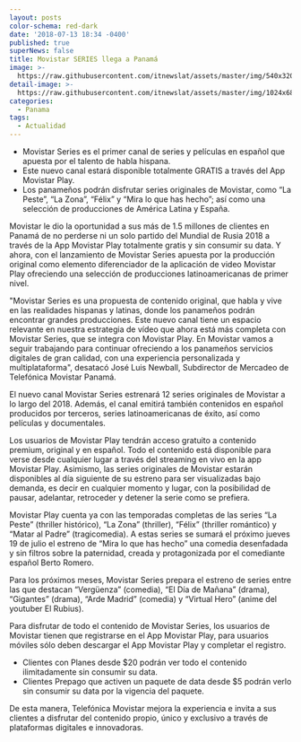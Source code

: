 ```yaml
---
layout: posts
color-schema: red-dark
date: '2018-07-13 18:34 -0400'
published: true
superNews: false
title: Movistar SERIES llega a Panamá
image: >-
  https://raw.githubusercontent.com/itnewslat/assets/master/img/540x320/Movistar-Series-Panama-p.jpg
detail-image: >-
  https://raw.githubusercontent.com/itnewslat/assets/master/img/1024x680/Movistar-Series-Panama-g.jpg
categories:
  - Panama
tags:
  - Actualidad
---
```

- Movistar Series es el primer canal de series y películas en español que apuesta por el talento de habla hispana. 
- Este nuevo canal estará disponible totalmente GRATIS a través del App Movistar Play.
- Los panameños podrán disfrutar series originales de Movistar, como “La Peste”, “La Zona”, “Félix” y “Mira lo que has hecho”; así como una selección de producciones de América Latina y España.

Movistar le dio la oportunidad a sus más de 1.5 millones de clientes en Panamá de no perderse ni un solo partido del Mundial de Rusia 2018 a través de la App Movistar Play totalmente gratis y sin consumir su data. Y ahora, con el lanzamiento de Movistar Series apuesta por la producción original como elemento diferenciador de la aplicación de video Movistar Play ofreciendo una selección de producciones latinoamericanas de primer nivel.

"Movistar Series es una propuesta de contenido original, que habla y vive en las realidades hispanas y latinas, donde los panameños podrán encontrar grandes producciones. Este nuevo canal tiene un espacio relevante en nuestra estrategia de vídeo que ahora está más completa con Movistar Series, que se integra con Movistar Play. En Movistar vamos a seguir trabajando para continuar ofreciendo a los panameños servicios digitales de gran calidad, con una experiencia personalizada y multiplataforma", desatacó José Luis Newball, Subdirector de Mercadeo de Telefónica Movistar Panamá.

El nuevo canal Movistar Series estrenará 12 series originales de Movistar a lo largo del 2018. Además, el canal emitirá también contenidos en español producidos por terceros, series latinoamericanas de éxito, así como películas y documentales. 

Los usuarios de Movistar Play tendrán acceso gratuito a contenido premium, original y en español. Todo el contenido está disponible para verse desde cualquier lugar a través del streaming en vivo en la app Movistar Play. Asimismo, las series originales de Movistar estarán disponibles al día siguiente de su estreno para ser visualizadas bajo demanda, es decir en cualquier momento y lugar, con la posibilidad de pausar, adelantar, retroceder y detener la serie como se prefiera. 

Movistar Play cuenta ya con las temporadas completas de las series “La Peste” (thriller histórico), “La Zona” (thriller), “Félix” (thriller romántico) y “Matar al Padre” (tragicomedia). A estas series se sumará el próximo jueves 19 de julio el estreno de “Mira lo que has hecho” una comedia desenfadada y sin filtros sobre la paternidad, creada y protagonizada por el comediante español Berto Romero. 

Para los próximos meses, Movistar Series prepara el estreno de series entre las que destacan “Vergüenza” (comedia), “El Día de Mañana” (drama), “Gigantes” (drama), “Arde Madrid” (comedia) y “Virtual Hero” (anime del youtuber El Rubius).

Para disfrutar de todo el contenido de Movistar Series, los usuarios de Movistar tienen que registrarse en el App Movistar Play, para usuarios móviles sólo deben descargar el App Movistar Play y completar el registro.

- Clientes con Planes desde $20 podrán ver todo el contenido ilimitadamente sin consumir su data.
- Clientes Prepago que activen un paquete de data desde $5 podrán verlo sin consumir su data por la vigencia del paquete.

De esta manera, Telefónica Movistar mejora la experiencia e invita a sus clientes a disfrutar del contenido propio, único y exclusivo a través de plataformas digitales e innovadoras. 